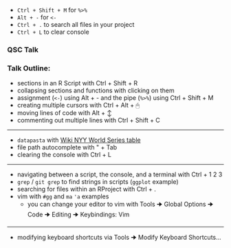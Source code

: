 - `Ctrl + Shift + M` for `%>%`
- `Alt + -` for `<-`
- `Ctrl + .` to search all files in your project
- `Ctrl + L` to clear console

### QSC Talk

### Talk Outline:

-   sections in an R Script with Ctrl + Shift + R
-   collapsing sections and functions with clicking on them
-   assignment (`<-`) using Alt + - and the pipe (`%>%`) using Ctrl + Shift + M
-   creating multiple cursors with Ctrl + Alt + 🖱
-   moving lines of code with Alt + ↕
-   commenting out multiple lines with Ctrl + Shift + C

---

-   `datapasta` with [Wiki NYY World Series table](https://en.wikipedia.org/wiki/New_York_Yankees)
-   file path autocomplete with " + Tab
-   clearing the console with Ctrl + L

---

-   navigating between a script, the console, and a terminal with Ctrl + 1 2 3
-   `grep` / `git grep` to find strings in scripts (`ggplot` example)
-   searching for files within an RProject with Ctrl + .
-   vim with `#gg` and `ma` `'a` examples
    -   you can change your editor to vim with Tools 🠊 Global Options 🠊 Code 🠊 Editing 🠊 Keybindings: Vim

---

-   modifying keyboard shortcuts via Tools 🠊 Modify Keyboard Shortcuts...